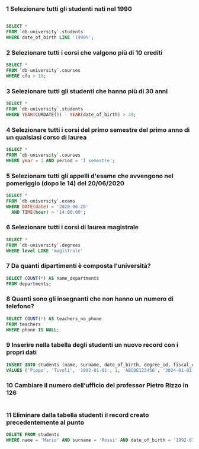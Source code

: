 ### 1 Selezionare tutti gli studenti nati nel 1990 ###

```SQL

SELECT * 
FROM `db-university`.students
WHERE date_of_birth LIKE '1990%';
```

### 2 Selezionare tutti i corsi che valgono più di 10 crediti  ###

```SQL
SELECT * 
FROM `db-university`.courses
WHERE cfu > 10;
```

### 3 Selezionare tutti gli studenti che hanno più di 30 annI ###

```SQL
SELECT * 
FROM `db-university`.students
WHERE YEAR(CURDATE()) - YEAR(date_of_birth) > 30;
```

### 4 Selezionare tutti i corsi del primo semestre del primo anno di un qualsiasi corso di laurea  ###
```SQL
SELECT * 
FROM `db-university`.courses
WHERE year = 1 AND period = 'I semestre';
```

### 5 Selezionare tutti gli appelli d'esame che avvengono nel pomeriggio (dopo le 14) del 20/06/2020 ###
```SQL
SELECT * 
FROM `db-university`.exams
WHERE DATE(date) = '2020-06-20' 
  AND TIME(hour) > '14:00:00';
```

### 6 Selezionare tutti i corsi di laurea magistrale ###
```SQL
SELECT * 
FROM `db-university`.degrees
WHERE level LIKE 'magistrale'
```

### 7 Da quanti dipartimenti è composta l'università? ###
```SQL
SELECT COUNT(*) AS name_departments
FROM departments;
```

### 8 Quanti sono gli insegnanti che non hanno un numero di telefono? ###
```SQL
SELECT COUNT(*) AS teachers_no_phone
FROM teachers
WHERE phone IS NULL;
```

### 9 Inserire nella tabella degli studenti un nuovo record con i propri dati  ###
```SQL
INSERT INTO students (name, surname, date_of_birth, degree_id, fiscal_code, enrolment_date, registration_number, email)
VALUES ('Pippo', 'Tivoli', '1992-01-01', 1, 'ABCDE123456', '2024-01-01', '123456', 'pippo.a.tivoli@boolean.com');
```

### 10 Cambiare il numero dell’ufficio del professor Pietro Rizzo in 126 ###
```SQL

```

### 11 Eliminare dalla tabella studenti il record creato precedentemente al punto ###
```SQL
DELETE FROM students
WHERE name = 'Mario' AND surname = 'Rossi' AND date_of_birth = '1992-01-01';
```
<!-- 0	8	00:26:37	DELETE FROM students
 WHERE name = 'Pippo' AND surname = 'Tivoli' AND date_of_birth = '1992-01-01'	Error Code: 1175. You are using safe update mode and you tried to update a table without a WHERE that uses a KEY column. 
 To disable safe mode, toggle the option in Preferences -> SQL Editor and reconnect.	0.000 sec //